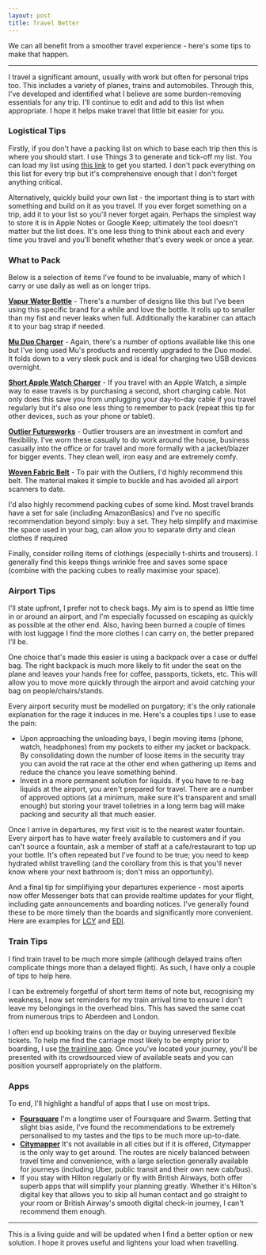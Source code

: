 ```yaml
---
layout: post
title: Travel Better
---
```


We can all benefit from a smoother travel experience - here's some tips to make that happen. 

---

I travel a significant amount, usually with work but often for personal trips too. This includes a variety of planes, trains and automobiles. Through this, I've developed and identified what I believe are some burden-removing essentials for any trip. I'll continue to edit and add to this list when appropriate. I hope it helps make travel that little bit easier for you. 

### Logistical Tips
Firstly, if you don't have a packing list on which to base each trip then this is where you should start. I use Things 3 to generate and tick-off my list. You can load my list using [this link](https://github.com/CaptainMurdo/captainmurdo.github.io/blob/master/_drafts/packing-list.txt) to get you started. I don't pack everything on this list for every trip but it's comprehensive enough that I don't forget anything critical. 

Alternatively, quickly build your own list - the important thing is to start with something and build on it as you travel. If you ever forget something on a trip, add it to your list so you'll never forget again. Perhaps the simplest way to store it is in Apple Notes or Google Keep; ultimately the tool doesn't matter but the list does. It's one less thing to think about each and every time you travel and you'll benefit whether that's every week or once a year. 

### What to Pack
Below is a selection of items I've found to be invaluable, many of which I carry or use daily as well as on longer trips.

[**Vapur Water Bottle**](https://www.amazon.co.uk/Vapur-Eclipse-Reusable-Plastic-Bottle/dp/B00BI9AM1Y/) - There's a number of designs like this but I've been using this specific brand for a while and love the bottle. It rolls up to smaller than my fist and never leaks when full. Additionally the karabiner can attach it to your bag strap if needed.

[**Mu Duo Charger**](https://www.amazon.co.uk/Portable-Charger-British-Universal-Adapter/dp/B00S30FP9U/) - Again, there's a number of options available like this one but I've long used Mu's products and recently upgraded to the Duo model. It folds down to a very sleek puck and is ideal for charging two USB devices overnight. 

[**Short Apple Watch Charger**](https://www.apple.com/uk/shop/product/MU9J2ZM/A/apple-watch-magnetic-charger-to-usb-cable-03m) - If you travel with an Apple Watch, a simple way to ease travels is by purchasing a second, short charging cable. Not only does this save you from unplugging your day-to-day cable if you travel regularly but it's also one less thing to remember to pack (repeat this tip for other devices, such as your phone or tablet).

[**Outlier Futureworks**](https://shop.outlier.nyc/shop/retail/futureworks.html) - Outlier trousers are an investment in comfort and flexibility. I've worn these casually to do work around the house, business casually into the office or for travel and more formally with a jacket/blazer for bigger events. They clean well, iron easy and are extremely comfy. 

[**Woven Fabric Belt**](https://www.amazon.co.uk/gp/product/B07K44PSBF/) - To pair with the Outliers, I'd highly recommend this belt. The material makes it simple to buckle and has avoided all airport scanners to date.

I'd also highly recommend packing cubes of some kind. Most travel brands have a set for sale (including AmazonBasics) and I've no specific recommendation beyond simply: buy a set. They help simplify and maximise the space used in your bag, can allow you to separate dirty and clean clothes if required 

Finally, consider rolling items of clothings (especially t-shirts and trousers). I generally find this keeps things wrinkle free and saves some space (combine with the packing cubes to really maximise your space).

### Airport Tips
I'll state upfront, I prefer not to check bags. My aim is to spend as little time in or around an airport, and I'm especially focussed on escaping as quickly as possible at the other end. Also, having been burned a couple of times with lost luggage I find the more clothes I can carry on, the better prepared I'll be.

One choice that's made this easier is using a backpack over a case or duffel bag. The right backpack is much more likely to fit under the seat on the plane and leaves your hands free for coffee, passports, tickets, etc. This will allow you to move more quickly through the airport and avoid catching your bag on people/chairs/stands.

Every airport security must be modelled on purgatory; it's the only rationale explanation for the rage it induces in me. Here's a couples tips I use to ease the pain:

- Upon approaching the unloading bays, I begin moving items (phone, watch, headphones) from my pockets to either my jacket or backpack. By consolidating down the number of loose items in the security tray you can avoid the rat race at the other end when gathering up items and reduce the chance you leave something behind. 
- Invest in a more permanent solution for liquids. If you have to re-bag liquids at the airport, you aren't prepared for travel. There are a number of approved options (at a minimum, make sure it's transparent and small enough) but storing your travel toiletries in a long term bag will make packing and security all that much easier. 

Once I arrive in departures, my first visit is to the nearest water fountain. Every airport has to have water freely available to customers and if you can't source a fountain, ask a member of staff at a cafe/restaurant to top up your bottle. It's often repeated but I've found to be true; you need to keep hydrated whilst travelling (and the corollary from this is that you'll never know where your next bathroom is; don't miss an opportunity).

And a final tip for simplifiying your departures experience - most aiports now offer Messenger bots that can provide realtime updates for your flight, including gate announcements and boarding notices. I've generally found these to be more timely than the boards and significantly more convenient. Here are examples for [LCY](m.me/LCYFlightInfo) and [EDI](m.me/EdinburghAirport).

### Train Tips

I find train travel to be much more simple (although delayed trains often complicate things more than a delayed flight). As such, I have only a couple of tips to help here.

I can be extremely forgetful of short term items of note but, recognising my weakness, I now set reminders for my train arrival time to ensure I don't leave my belongings in the overhead bins. This has saved the same coat from numerous trips to Aberdeen and London.

I often end up booking trains on the day or buying unreserved flexible tickets. To help me find the carriage most likely to be empty prior to boarding, I use [the trainline app](https://www.thetrainline.com). Once you've located your journey, you'll be presented with its crowdsourced view of available seats and you can position yourself appropriately on the platform.

### Apps
To end, I'll highlight a handful of apps that I use on most trips.

- [**Foursquare**](https://foursquare.com) I'm a longtime user of Foursquare and Swarm. Setting that slight bias aside, I've found the recommendations to be extremely personalised to my tastes and the tips to be much more up-to-date.
- [**Citymapper**](https://citymapper.com/?lang=en) It's not available in all cities but if it is offered, Citymapper is the only way to get around. The routes are nicely balanced between travel time and convenience, with a large selection generally available for journeys (including Uber, public transit and their own new cab/bus).
- If you stay with Hilton regularly or fly with British Airways, both offer superb apps that will simplify your planning greatly. Whether it's Hilton's digital key that allows you to skip all human contact and go straight to your room or British Airway's smooth digital check-in journey, I can't recommend them enough.

---

This is a living guide and will be updated when I find a better option or new solution. I hope it proves useful and lightens your load when travelling. 
